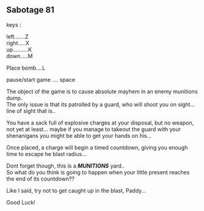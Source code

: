 ## Sabotage 81

keys :

 left.......Z  
 right.....X  
 up..........K  
 down.....M

 Place bomb....L  

  pause/start game .... space

 The object of the game is to cause absolute mayhem in an enemy munitions dump.  
 The only issue is that its patrolled by a guard, who will shoot you on sight... line of sight that is..  

 You have a sack full of explosive charges at your disposal, but no weapon, not yet at least... maybe if you manage to takeout the guard with your shenanigans you might be able to get your hands on his...

 Once placed, a charge will begin a timed countdown, giving you enough time to escape he blast radius...  

 Dont forget though, this is a ***MUNITIONS*** yard..  
 So what do you think is going to happen when your little present reaches the end of its countdown??  

 Like I said, try not to get caught up in the blast, Paddy...

 Good Luck!



